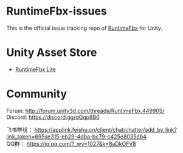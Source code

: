 # RuntimeFbx-issues

This is the official issue tracking repo of [RuntimeFbx](http://forum.unity3d.com/threads/RuntimeFbx.449905/) for Unity.

# Unity Asset Store

* [RuntimeFbx Lite](https://assetstore.unity.com/packages/slug/137338?aid=1011l4ehN) 

# Community

Forum: http://forum.unity3d.com/threads/RuntimeFbx.449905/  
Discord: https://discord.gg/dQqp8B6

飞书群组： https://applink.feishu.cn/client/chat/chatter/add_by_link?link_token=695se315-eb29-4dba-bc79-c425e8035db4  
QQ群： https://jq.qq.com/?_wv=1027&k=8aDkOFV8
